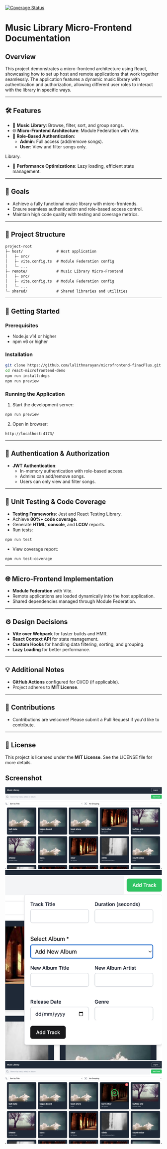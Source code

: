 [![Coverage Status](https://coveralls.io/repos/github/USERNAME/REPO/badge.svg?branch=main)](https://coveralls.io/github/USERNAME/REPO?branch=main)

# Music Library Micro-Frontend Documentation

## Overview

This project demonstrates a micro-frontend architecture using React, showcasing how to set up host and remote applications that work together seamlessly. The application features a dynamic music library with authentication and authorization, allowing different user roles to interact with the library in specific ways.

---

## 🛠️ Features

- 🎵 **Music Library**: Browse, filter, sort, and group songs.
- 🌐 **Micro-Frontend Architecture**: Module Federation with Vite.
- 🔐 **Role-Based Authentication**:
  - **Admin**: Full access (add/remove songs).
  - **User**: View and filter songs only.

Library.

- 🚀 **Performance Optimizations**: Lazy loading, efficient state management.

---

## 🎯 Goals

- Achieve a fully functional music library with micro-frontends.
- Ensure seamless authentication and role-based access control.
- Maintain high code quality with testing and coverage metrics.

---

## 📂 Project Structure

```
project-root
├─ host/               # Host application
│   ├─ src/
│   ├─ vite.config.ts  # Module Federation config
│   └─ ...
├─ remote/             # Music Library Micro-Frontend
│   ├─ src/
│   ├─ vite.config.ts  # Module Federation config
│   └─ ...
└─ shared/             # Shared libraries and utilities
```

---

## 🚀 Getting Started

### Prerequisites

- Node.js v14 or higher
- npm v6 or higher

### Installation

```bash
git clone https://github.com/lalithnarayan/microfrontend-finacPlus.git
cd react-microfrontend-demo
npm run install:deps
npm run preview
```

### Running the Application

1. Start the development server:

```bash
npm run preview
```

2. Open in browser:

```
http://localhost:4173/
```

---

## 🔑 Authentication & Authorization

- **JWT Authentication**:
  - In-memory authentication with role-based access.
  - Admins can add/remove songs.
  - Users can only view and filter songs.

---

## 🧪 Unit Testing & Code Coverage

- **Testing Frameworks**: Jest and React Testing Library.
- Achieve **80%+ code coverage**.
- Generate **HTML**, **console**, and **LCOV** reports.
- Run tests:

```bash
npm run test
```

- View coverage report:

```bash
npm run test:coverage
```

---

## 🌐 Micro-Frontend Implementation

- **Module Federation** with Vite.
- Remote applications are loaded dynamically into the host application.
- Shared dependencies managed through Module Federation.

---

## ⚙️ Design Decisions

- **Vite over Webpack** for faster builds and HMR.
- **React Context API** for state management.
- **Custom Hooks** for handling data filtering, sorting, and grouping.
- **Lazy Loading** for better performance.

---

## 💡 Additional Notes

- **GitHub Actions** configured for CI/CD (if applicable).
- Project adheres to **MIT License**.

---

## 👥 Contributions

- Contributions are welcome! Please submit a Pull Request if you'd like to contribute.

---

## 📜 License

This project is licensed under the **MIT License**. See the LICENSE file for more details.

## Screenshot

![screenshot](docs/screenshot.png)
![screenshot](docs/screenshot2.png)
![screenshot](docs/screenshot3.png)

